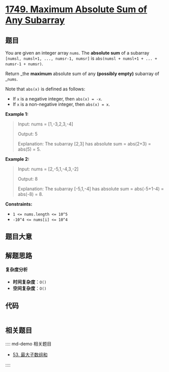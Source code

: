 # [1749. Maximum Absolute Sum of Any Subarray](https://leetcode.com/problems/maximum-absolute-sum-of-any-subarray/)

## 题目

You are given an integer array `nums`. The **absolute sum** of a subarray
`[numsl, numsl+1, ..., numsr-1, numsr]` is `abs(numsl + numsl+1 + ... +
numsr-1 + numsr)`.

Return _the **maximum** absolute sum of any **(possibly empty)** subarray of
_`nums`.

Note that `abs(x)` is defined as follows:

- If `x` is a negative integer, then `abs(x) = -x`.
- If `x` is a non-negative integer, then `abs(x) = x`.

**Example 1:**

> Input: nums = [1,-3,2,3,-4]
>
> Output: 5
>
> Explanation: The subarray [2,3] has absolute sum = abs(2+3) = abs(5) = 5.

**Example 2:**

> Input: nums = [2,-5,1,-4,3,-2]
>
> Output: 8
>
> Explanation: The subarray [-5,1,-4] has absolute sum = abs(-5+1-4) = abs(-8) = 8.

**Constraints:**

- `1 <= nums.length <= 10^5`
- `-10^4 <= nums[i] <= 10^4`

## 题目大意

## 解题思路

#### 复杂度分析

- **时间复杂度**：`O()`
- **空间复杂度**：`O()`

## 代码

```javascript

```

## 相关题目

:::: md-demo 相关题目

- [53. 最大子数组和](https://leetcode.com/problems/maximum-subarray)

::::
